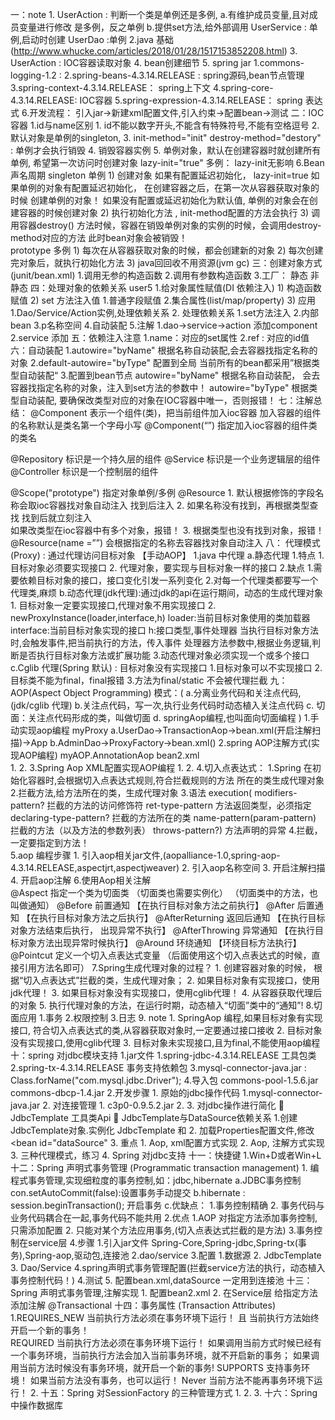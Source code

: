 一：note
    1. UserAction : 判断一个类是单例还是多例,
        a.有维护成员变量,且对成员变量进行修改 是多例，反之单例
        b.提供set方法,给外部调用
       UserService : 单例,启动时创建
       UserDao :单例
    2.java 基础(http://www.whucke.com/articles/2018/01/28/1517153852208.html)
    3. UserAction : IOC容器读取对象
    4. bean创建细节
    5. spring jar
        1.commons-logging-1.2 :
        2.spring-beans-4.3.14.RELEASE :                          spring源码,bean节点管理
        3.spring-context-4.3.14.RELEASE：                        spring上下文
        4.spring-core-4.3.14.RELEASE:                            IOC容器
        5.spring-expression-4.3.14.RELEASE：                     spring 表达式
    6.开发流程：
        引入jar->新建xml配置文件,引入约束->配置bean->测试
二：IOC容器
    1.id与name区别
        1. id不能以数字开头,不能含有特殊符号,不能有空格逗号
    2. 默认对象是单例的singleton,
    3. init-method="init" destroy-method="destory" : 单例才会执行销毁
    4. 销毁容器实例
    5. 单例对象，默认在创建容器时就创建所有单例,
       希望第一次访问时创建对象 lazy-init="true"
       多例： lazy-init无影响
    6.Bean声名周期
      singleton  单例
        1) 创建对象
             如果有配置延迟初始化，
                lazy-init=true  如果单例的对象有配置延迟初始化， 在创建容器之后，在第一次从容器获取对象的时候
             创建单例的对象！
            如果没有配置或延迟初始化为默认值, 单例的对象会在创建容器的时候创建对象
        2) 执行初始化方法 , init-method配置的方法会执行
        3) 调用容器destroy() 方法时候，容器在销毁单例对象的实例的时候，会调用destroy-method对应的方法
           此时bean对象会被销毁！      		   	  
      prototype  多例
         1) 每次在从容器获取对象的时候，都会创建新的对象
         2) 每次创建完对象后，就执行初始化方法
         3) java回回收不用资源(jvm gc)	
三：创建对象方式 (junit/bean.xml)
    1.调用无参的构造函数
    2.调用有参数构造函数
    3.工厂：
        静态
        非静态
四：处理对象的依赖关系 user5
    1.给对象属性赋值(DI 依赖注入)
        1) 构造函数赋值
        2) set 方法注入值
            1.普通字段赋值
            2.集合属性(list/map/property)
        3) 应用
            1.Dao/Service/Action实例,处理依赖关系
    2. 处理依赖关系
        1.set方法注入
        2.内部bean
        3.p名称空间
        4.自动装配
        5.注解
            1.dao->service->action 添加component
            2.service 添加 
五：依赖注入注意
    1.name：对应的set属性
    2.ref : 对应的id值
六：自动装配
    1.autowire="byName" 根据名称自动装配,会去容器找指定名称的对象
    2.default-autowire="byType"  配置到全局
      当前所有的bean都采用”根据类型自动装配“
    3.配置到bean节点
        autowire="byName"  根据名称自动装配， 会去容器找指定名称的对象，注入到set方法的参数中！
        autowire="byType"  根据类型自动装配, 要确保改类型对应的对象在IOC容器中唯一，否则报错！
七：注解总结：
  @Component  表示一个组件(类)，把当前组件加入ioc容器
             加入容器的组件的名称默认是类名第一个字母小写
  @Component(“”)   指定加入ioc容器的组件类的类名
  
  @Repository    标识是一个持久层的组件
  		@Service       标识是一个业务逻辑层的组件
  @Controller     标识是一个控制层的组件
  
  @Scope("prototype")	指定对象单例/多例
  @Resource   1. 默认根据修饰的字段名称会取ioc容器找对象自动注入
  				找到后注入
  			  2. 如果名称没有找到，再根据类型查找  找到后就立刻注入  
  			     如果改类型在ioc容器中有多个对象，报错！
  			  3. 根据类型也没有找到对象，报错！		
  @Resource(name =””) 会根据指定的名称去容器找对象自动注入
八： 代理模式(Proxy) : 通过代理访问目标对象  【手动AOP】
    1.java 中代理
        a.静态代理
            1.特点
                1. 目标对象必须要实现接口
                2. 代理对象，要实现与目标对象一样的接口
            2.缺点
                1.需要依赖目标对象的接口，接口变化引发一系列变化
                2.对每一个代理类都要写一个代理类,麻烦
        b.动态代理(jdk代理):通过jdk的api在运行期间，动态的生成代理对象
            1. 目标对象一定要实现接口,代理对象不用实现接口
            2. newProxyInstance(loader,interface,h)
                loader:当前目标对象使用的类加载器
                interface:当前目标对象实现的接口
                h:接口类型,事件处理器
                当执行目标对象方法时,会触发事件,把当前执行的方法，传入事件
                处理器方法参数中,根据业务逻辑,判断是否执行目标对象方法或扩展功能
            3.动态代理对象必须实现一个或多个接口
        c.Cglib 代理(Spring 默认) : 目标对象没有实现接口
            1.目标对象可以不实现接口
            2.目标类不能为final，final报错
            3.方法为final/static 不会被代理拦截
九：AOP(Aspect Object Programming) 模式：(  a.分离业务代码和关注点代码,(jdk/cglib 代理)
                 b.关注点代码，写一次,执行业务代码时动态植入关注点代码
                 c. 切面：关注点代码形成的类，叫做切面
                 d. springAop编程,也叫面向切面编程
                )
    1.手动实现aop编程       myProxy
        a.UserDao->TransactionAop->bean.xml(开启注解扫描)->App
        b.AdminDao->ProxyFactory->bean.xml()
    2.spring AOP注解方式(实现AOP编程)     myAOP.AnnotationAop   bean2.xml  
        1. 
        2.
    3.Spring Aop XML配置实现AOP编程
        1.
        2.
    4.切入点表达式：
        1.Spring 在初始化容器时,会根据切入点表达式规则,符合拦截规则的方法
                        所在的类生成代理对象
        2.拦截方法,给方法所在的类，生成代理对象 
        3.语法 
            execution(
            modifiers-pattern?   				拦截的方法的访问修饰符
            ret-type-pattern                   方法返回类型，必须指定
            declaring-type-pattern?             拦截的方法所在的类
            name-pattern(param-pattern)       拦截的方法（以及方法的参数列表）
            throws-pattern?)                  方法声明的异常
        4.拦截，一定要指定到方法！     
    5.aop 编程步骤
        1. 引入aop相关jar文件,(aopalliance-1.0,spring-aop-4.3.14.RELEASE,aspectjrt,aspectjweaver)
        2. 引入aop名称空间
        3. 开启注解扫描
        4. 开启aop注解
    6.使用Aop相关注解     
      @Aspect      指定一个类为切面类
      				（切面类也需要实例化）
      				（切面类中的方法，也叫做通知）
      @Before	       前置通知  【在执行目标对象方法之前执行】
      @After			   后置通知  【在执行目标对象方法之后执行】
      @AfterReturning    返回后通知  【在执行目标对象方法结束后执行， 出现异常不执行】
      @AfterThrowing    异常通知   【在执行目标对象方法出现异常时候执行】
      @Around          环绕通知   【环绕目标方法执行】      
      @Pointcut      定义一个切入点表达式变量  （后面使用这个切入点表达式的时候，直接引用方法名即可）
    7.Spring生成代理对象的过程？
        1. 创建容器对象的时候， 根据“切入点表达式”拦截的类，生成代理对象；
        2. 如果目标对象有实现接口，使用jdk代理！
        3. 如果目标对象没有实现接口，使用cglib代理！
        4. 从容器获取代理后的对象
        5. 执行代理对象的方法，在运行时期，动态植入“切面”类中的“通知”!
    8.切面应用
        1.事务
        2.权限控制
        3.日志
    9. note
        1. SpringAop 编程,如果目标对象有实现接口,
            符合切入点表达式的类,从容器获取对象时,一定要通过接口接收
        2. 目标对象没有实现接口,使用cglib代理
        3. 目标对象未实现接口,且为final,不能使用aop编程
十：spring 对jdbc模块支持
        1.jar文件
            1.spring-jdbc-4.3.14.RELEASE        工具包类
            2.spring-tx-4.3.14.RELEASE          事务支持依赖包
            3.mysql-connector-java.jar : Class.forName("com.mysql.jdbc.Driver");
            4.导入包 commons-pool-1.5.6.jar  commons-dbcp-1.4.jar
        2.开发步骤
            1. 原始的jdbc操作代码
                1.mysql-connector-java.jar
            2. 对连接管理
                1. c3p0-0.9.5.2.jar
                2. 
            3. 对jdbc操作进行简化
               JdbcTemplate  工具类Api
              JdbcTemplate与DataSource依赖关系
                1.创建JdbcTemplate对象.实例化 JdbcTemplate 和
                2. 加载Properties配置文件,修改 <bean id="dataSource"
        3. 重点
            1. Aop, xml配置方式实现
        	2. Aop, 注解方式实现
        	3. 三种代理模式，练习
        	4. Spring 对jdbc支持
十一：快捷键
    1.Win+D或者Win+L
十二：Spring 声明式事务管理 (Programmatic transaction management)
        1. 编程式事务管理,实现细粒度的事务控制,如：jdbc,hibernate
            a.JDBC事务控制 con.setAutoCommit(false):设置事务手动提交
            b.hibernate : session.beginTransaction(); 开启事务
            c.优缺点：
                1.事务控制精确
                2. 事务代码与业务代码耦合在一起,事务代码不能共用
        2.优点
            1.AOP 对指定方法添加事务控制,只需添加配置
            2. 只能对某个方法应用事务,(切入点表达式拦截的是方法)
        3.事务控制在service层
        4.步骤
            1.引入jar文件
                Spring-Core,Spring-jdbc,Spring-tx(事务),Spring-aop,驱动包,连接池
            2.dao/service
            3.配置
                1.数据源
                2. JdbcTemplate
                3. Dao/Service
                4.spring声明式事务管理配置(拦截service方法的执行，动态植入事务控制代码！)
            4.测试
        5. 配置bean.xml,dataSource  一定用到连接池
十三：Spring 声明式事务管理,注解实现
    1. 配置bean2.xml
    2. 在Service层 给指定方法添加注解 @Transactional
十四：事务属性 (Transaction Attributes)
    1.REQUIRES_NEW  当前执行方法必须在事务环境下运行！
      且 当前执行方法始终开启一个新的事务！    
      REQUIRED       当前执行方法必须在事务环境下运行！
      				如果调用当前方式时候已经有一个事务环境，当前执行方法会加入当前事务环境，就不开启新的事务；
      				如果调用当前方法时候没有事务环境，就开启一个新的事务!
      SUPPORTS       支持事务环境！ 如果当前方法没有事务，也可以运行！
      Never           当前方法不能再事务环境下运行！
    2.
十五：Spring 对SessionFactory 的三种管理方式
    1.
    2.
    3.
十六：Spring中操作数据库